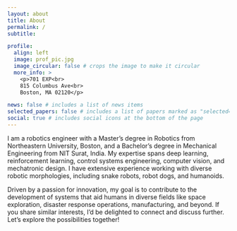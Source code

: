 ```yaml
---
layout: about
title: About
permalink: /
subtitle: 

profile:
  align: left
  image: prof_pic.jpg
  image_circular: false # crops the image to make it circular
  more_info: >
    <p>701 EXP<br>
    815 Columbus Ave<br>
    Boston, MA 02120</p>

news: false # includes a list of news items
selected_papers: false # includes a list of papers marked as "selected={true}"
social: true # includes social icons at the bottom of the page
---
```


I am a robotics engineer with a Master’s degree in Robotics from Northeastern University, Boston, and a Bachelor’s degree in Mechanical Engineering from NIT Surat, India. My expertise spans deep learning, reinforcement learning, control systems engineering, computer vision, and mechatronic design. I have extensive experience working with diverse robotic morphologies, including snake robots, robot dogs, and humanoids.

Driven by a passion for innovation, my goal is to contribute to the development of systems that aid humans in diverse fields like space exploration, disaster response operations, manufacturing, and beyond. If you share similar interests, I’d be delighted to connect and discuss further. Let’s explore the possibilities together!
